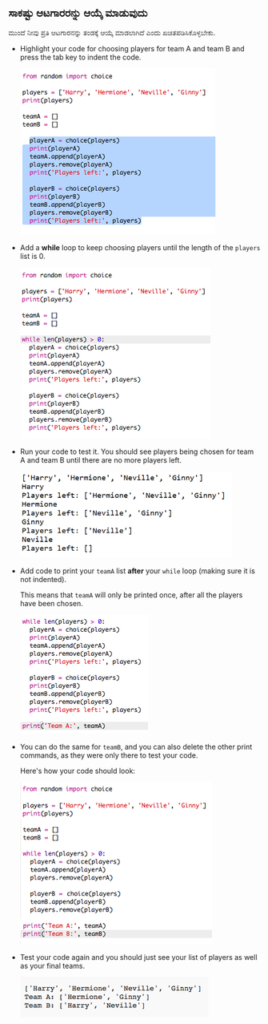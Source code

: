 ## ಸಾಕಷ್ಟು ಆಟಗಾರರನ್ನು ಆಯ್ಕೆ ಮಾಡುವುದು

ಮುಂದೆ ನೀವು ಪ್ರತಿ ಆಟಗಾರನನ್ನು ತಂಡಕ್ಕೆ ಆಯ್ಕೆ ಮಾಡಲಾಗಿದೆ ಎಂದು ಖಚಿತಪಡಿಸಿಕೊಳ್ಳಬೇಕು.

+ Highlight your code for choosing players for team A and team B and press the tab key to indent the code.
    
    ![screenshot](images/team-loop-tab.png)

+ Add a **while** loop to keep choosing players until the length of the `players` list is 0.
    
    ![screenshot](images/team-loop-while.png)

+ Run your code to test it. You should see players being chosen for team A and team B until there are no more players left.
    
    ![screenshot](images/team-loop-test.png)

+ Add code to print your `teamA` list **after** your `while` loop (making sure it is not indented).
    
    This means that `teamA` will only be printed once, after all the players have been chosen.
    
    ![screenshot](images/team-teamA-paste.png)

+ You can do the same for `teamB`, and you can also delete the other print commands, as they were only there to test your code.
    
    Here's how your code should look:
    
    ![screenshot](images/team-loop-finished.png)

+ Test your code again and you should just see your list of players as well as your final teams.
    
    ![screenshot](images/team-loop-finished-test.png)